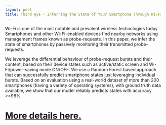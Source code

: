 ```yaml
---
layout: post
title: Third eye - Inferring the State of Your Smartphone Through Wi-Fi!
---
```


Wi-Fi is one of the most notable and prevalent wireless technologies today. Smartphones and other Wi-Fi-enabled devices find nearby networks using management frames known as probe-requests. In this paper, we infer the state of smartphones by passively monitoring their transmitted probe-requests. 

We leverage the differential behaviour of probe-request bursts and their content, based on their device states such as active/static screen and Wi-Fi/power-saving mode ON/OFF. We use a Random Forest based approach that can successfully predict smartphone states just leveraging individual bursts. Based on an evaluation using a real-world dataset of more than 200 smartphones (having a variety of operating systems), with ground truth data available, we show that our model reliably predicts states with accuracy >=98%. 

# [More details here.](https://hal.science/hal-04630691/)
